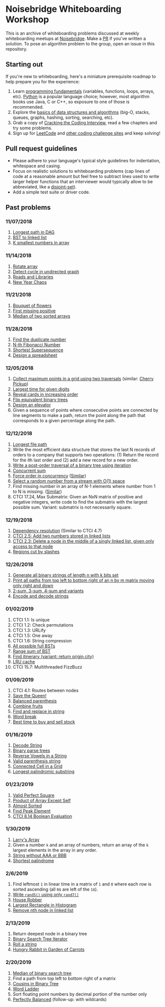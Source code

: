 # Noisebridge Whiteboarding Workshop

This is an archive of whiteboarding problems discussed at weekly whiteboarding meetups at [Noisebridge](https://www.meetup.com/noisebridge/). Make a [PR](https://help.github.com/articles/creating-a-pull-request/) if you've written a solution. To pose an algorithm problem to the group, open an issue in this repository.

## Starting out

If you're new to whiteboarding, here's a miniature prerequisite roadmap to help prepare you for the experience:

1. Learn [programming fundamentals](https://greenteapress.com/wp/think-python-2e/) (variables, functions, loops, arrays, etc). [Python](https://www.python.org/about/gettingstarted/) is a popular language choice; however, most algorithm books use Java, C or C++, so exposure to one of those is recommended.
2. Explore the [basics of data structures and algorithms](http://interactivepython.org/runestone/static/pythonds/index.html) (big-O, stacks, queues, graphs, hashing, sorting, searching, etc).
3. Grab a copy of [Cracking the Coding Interview](http://ahmed-badawy.com/blog/wp-content/uploads/2018/10/Cracking-the-Coding-Interview-6th-Edition-189-Programming-Questions-and-Solutions.pdf), read a few chapters and try some problems.
4. Sign up for [LeetCode](https://leetcode.com/ggorlen/) and [other coding challenge sites](https://medium.com/coderbyte/the-10-best-coding-challenge-websites-for-2018-12b57645b654) and keep solving!

## Pull request guidelines

- Please adhere to your language's typical style guidelines for indentation, whitespace and casing.
- Focus on realistic solutions to whiteboarding problems (cap lines of code at a reasonable amount but feel free to subtract lines used to write larger helper functions that an interviewer would typically allow to be abbreviated, like a [disjoint-set](https://en.wikipedia.org/wiki/Disjoint-set_data_structure)).
- Add a simple test suite or driver code.

## Past problems

### 11/07/2018

1. [Longest path in DAG](/2018-11-07/longest_path_in_dag.py)
2. [BST to linked list](/2018-11-07/bst_to_linked_list.py)
3. [K smallest numbers in array](/2018-11-07/smallest_k.py)

### 11/14/2018

1. [Rotate array](https://leetcode.com/problems/rotate-array/)
2. [Detect cycle in undirected graph](https://www.geeksforgeeks.org/union-find/)
3. [Roads and Libraries](https://www.hackerrank.com/challenges/torque-and-development/problem)
4. [New Year Chaos](https://www.hackerrank.com/challenges/new-year-chaos/problem)

### 11/21/2018

1. [Bouquet of flowers](https://www.geeksforgeeks.org/flipkart-internship-interview-on-campus/)
2. [First missing positive](https://leetcode.com/problems/first-missing-positive/description/)
3. [Median of two sorted arrays](https://leetcode.com/problems/median-of-two-sorted-arrays/description/)

### 11/28/2018

1. [Find the duplicate number](https://leetcode.com/problems/find-the-duplicate-number/)
2. [N-th Fibonacci Number](https://www.geeksforgeeks.org/program-for-nth-fibonacci-number/)
3. [Shortest Supersequence](/2018-11-28/shortest_supersequence.rb)
4. [Design a spreadsheet](https://www.careercup.com/question?id=14949056)

### 12/05/2018

1. [Collect maximum points in a grid using two traversals](https://www.geeksforgeeks.org/collect-maximum-points-in-a-grid-using-two-traversals/) (similar: [Cherry Pickup](https://leetcode.com/problems/cherry-pickup/description/))
2. [Largest time for given digits](https://leetcode.com/problems/largest-time-for-given-digits/description/)
3. [Reveal cards in increasing order](https://leetcode.com/problems/reveal-cards-in-increasing-order/description/)
4. [Flip equivalent binary trees](https://leetcode.com/problems/flip-equivalent-binary-trees/description/)
5. [Design an elevator](https://stackoverflow.com/questions/493276/modelling-an-elevator-using-object-oriented-analysis-and-design)
6. Given a sequence of points where consecutive points are connected by line segments to make a path, return the point along the path that corresponds to a given percentage along the path.

### 12/12/2018

1. [Longest file path](2018-12-12/longest_file_path.md)
2. Write the most efficient data structure that stores the last N records of orders to a company that supports two operations: (1) Return the record for the ith last order and (2) add a new record for a new order.
3. [Write a post-order traversal of a binary tree using iteration](https://leetcode.com/problems/binary-tree-postorder-traversal/description/)
4. [Concurrent sum](2018-12-12/concurrent_sum.py)
5. [Force order in concurrency](2018-12-12/force_order_in_concurrency.py) ([Similar](https://www.careercup.com/question?id=4783236498587648))
6. [Select a random number from a stream with O(1) space](https://www.geeksforgeeks.org/select-a-random-number-from-stream-with-o1-space/)
7. Find missing number in an array of N-1 elements where number from 1 to N is missing. ([Similar](https://leetcode.com/problems/missing-number/))
8. CTCI 17.24, Max Submatrix: Given an NxN matrix of positive and negative integers, write code to find the submatrix with the largest possible sum. Variant: submatrix is not necessarily square.

### 12/19/2018

1. [Dependency resolution](https://www.electricmonk.nl/log/2008/08/07/dependency-resolving-algorithm/) (Similar to CTCI 4.7)
2. [CTCI 2.5: Add two numbers stored in linked lists](https://leetcode.com/problems/add-two-numbers/description/)
3. [CTCI 2.3: Delete a node in the middle of a singly linked list, given only access to that node](http://sw-engineers.com/wiki/index.php/Cracking_The_Coding_Interview/Q_2.3)
4. [Regions cut by slashes](https://leetcode.com/problems/regions-cut-by-slashes/)

### 12/26/2018

1. [Generate all binary strings of length n with k bits set](https://stackoverflow.com/questions/1851134/generate-all-binary-strings-of-length-n-with-k-bits-set)
2. [Print all paths from top left to bottom right of an n by m matrix moving only right and down](https://www.geeksforgeeks.org/print-all-possible-paths-from-top-left-to-bottom-right-of-a-mxn-matrix/)
3. [2-sum, 3-sum, 4-sum and variants](https://www.reddit.com/r/dailyprogrammer/comments/6melen/20170710_challenge_323_easy_3sum/)
4. [Encode and decode strings](http://buttercola.blogspot.com/2015/09/leetcode-encode-and-decode-strings.html)

### 01/02/2019

1. CTCI 1.1: Is unique
2. CTCI 1.2: Check permutations
3. CTCI 1.3: URLify
4. CTCI 1.5: One away
5. CTCI 1.6: String compression
6. [All possible full BSTs](https://leetcode.com/problems/all-possible-full-binary-trees/)
7. [Range sum of BST](https://leetcode.com/problems/range-sum-of-bst/)
8. [Find itinerary (variant: return origin city)](https://www.geeksforgeeks.org/find-itinerary-from-a-given-list-of-tickets/)
9. [LRU cache](https://leetcode.com/problems/lru-cache/)
10. CTCI 15.7: Multithreaded FizzBuzz

### 01/09/2019

1. CTCI 4.1: Routes between nodes
2. [Save the Queen!](https://www.hackerrank.com/contests/hourrank-31/challenges/save-the-queen)
3. [Balanced parenthesis](http://interactivepython.org/courselib/static/pythonds/BasicDS/SimpleBalancedParentheses.html)
4. [Combine fruits](https://www.codewars.com/kata/kata-2019-combine-fruits/)
5. [Find and replace in string](https://leetcode.com/problems/find-and-replace-in-string/)
6. [Word break](https://leetcode.com/problems/word-break/description/)
7. [Best time to buy and sell stock](https://leetcode.com/problems/best-time-to-buy-and-sell-stock/description/)

### 01/16/2019

1. [Decode String](https://leetcode.com/problems/decode-string/description/)
2. [Binary parse trees](2019-01-16/binary_parse_trees.md)
3. [Reverse Vowels in a String](https://www.codewars.com/kata/reverse-vowels-in-a-string)
4. [Valid parenthesis string](https://leetcode.com/problems/valid-parenthesis-string/)
5. [Connected Cell in a Grid](https://www.hackerrank.com/challenges/ctci-connected-cell-in-a-grid/problem)
6. [Longest palindromic substring](https://leetcode.com/problems/longest-palindromic-substring/description/)

### 01/23/2019

1. [Valid Perfect Square](https://leetcode.com/problems/valid-perfect-square/)
2. [Product of Array Except Self](https://leetcode.com/problems/product-of-array-except-self/)
3. [Almost Sorted](https://www.hackerrank.com/challenges/almost-sorted/problem)
4. [Find Peak Element](https://leetcode.com/problems/find-peak-element/)
5. [CTCI 8.14 Boolean Evaluation](https://stackoverflow.com/questions/47341496/)

### 1/30/2019

1. [Larry's Array](https://www.hackerrank.com/challenges/larrys-array/problem)
2. Given a number `k` and an array of numbers, return an array of the `k` largest elements in the array in any order.
3. [String without AAA or BBB](https://leetcode.com/problems/string-without-aaa-or-bbb/description/)
4. [Shortest palindrome](https://leetcode.com/problems/shortest-palindrome/)

### 2/6/2019

1. Find leftmost `1` in linear time in a matrix of `1` and `0` where each row is sorted ascending (all `0`s are left of the `1`s).
2. [Write `rand5()` using only `rand7()`](https://stackoverflow.com/questions/137783/expand-a-random-range-from-1-5-to-1-7)
3. [House Robber](https://leetcode.com/problems/house-robber/description/)
4. [Largest Rectangle in Histogram](https://leetcode.com/problems/largest-rectangle-in-histogram/)
5. [Remove nth node in linked list](https://leetcode.com/problems/remove-nth-node-from-end-of-list/)

### 2/13/2019

1. Return deepest node in a binary tree
2. [Binary Search Tree Iterator](https://leetcode.com/problems/binary-search-tree-iterator/description/)
3. [Roll a string](https://www.geeksforgeeks.org/roll-characters-string/)
4. [Hungry Rabbit in Garden of Carrots](https://medium.com/@internetross/a-particularly-wascally-wabbit-lessons-from-my-annals-of-software-eng-interviews-7fd7574f009b)

### 2/20/2019

1. [Median of binary search tree](https://www.geeksforgeeks.org/find-median-bst-time-o1-space/)
2. Find a path from top left to bottom right of a matrix
3. [Cousins in Binary Tree](https://leetcode.com/problems/cousins-in-binary-tree/description/)
4. [Word Ladder](https://leetcode.com/problems/word-ladder/description/)
5. Sort floating point numbers by decimal portion of the number only
6. [Perfectly Balanced](https://www.reddit.com/r/dailyprogrammer/comments/afxxca/20190114_challenge_372_easy_perfectly_balanced/) (follow-up: with wildcards)
